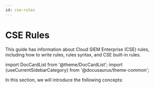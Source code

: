 ```yaml
---
id: cse-rules
---
```


# CSE Rules

This guide has information about Cloud SIEM Enterprise (CSE) rules, including how to write rules, rules syntax, and CSE built-in rules.

import DocCardList from '@theme/DocCardList';
import {useCurrentSidebarCategory} from '@docusaurus/theme-common';

In this section, we will introduce the following concepts:

<DocCardList items={useCurrentSidebarCategory().items}/>
